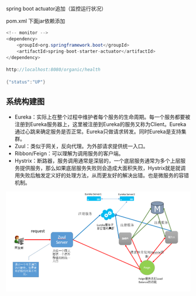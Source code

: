 spring boot actuator追加（监控运行状况）

pom.xml 下面jar依赖添加

```java
<!-- monitor -->
<dependency>
	<groupId>org.springframework.boot</groupId>
	<artifactId>spring-boot-starter-actuator</artifactId>
</dependency>

http://localhost:8080/organic/health

{"status":"UP"}
```

## 系统构建图

* Eureka：实际上在整个过程中维护者每个服务的生命周期。每一个服务都要被注册到Eureka服务器上，这里被注册到Eureka的服务又称为Client。Eureka通过心跳来确定服务是否正常。Eureka只做请求转发。同时Eureka是支持集群。
* Zuul：类似于网关，反向代理。为外部请求提供统一入口。 
* Ribbon/Feign：可以理解为调用服务的客户端。 
* Hystrix：断路器，服务调用通常是深层的，一个底层服务通常为多个上层服务提供服务，那么如果底层服务失败则会造成大面积失败，Hystrix就是就调用失败后触发定义好的处理方法，从而更友好的解决出错。也是微服务的容错机制。

![image](https://github.com/yueheng-li/OrganicAgriculture/blob/devlop/source/springcloud.PNG)

